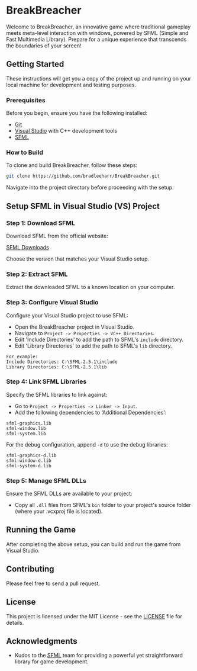 # BreakBreacher

Welcome to BreakBreacher, an innovative game where traditional gameplay meets meta-level interaction with windows, powered by SFML (Simple and Fast Multimedia Library). Prepare for a unique experience that transcends the boundaries of your screen!

## Getting Started

These instructions will get you a copy of the project up and running on your local machine for development and testing purposes.

### Prerequisites

Before you begin, ensure you have the following installed:
- [Git](https://git-scm.com/)
- [Visual Studio](https://visualstudio.microsoft.com/) with C++ development tools
- [SFML](https://www.sfml-dev.org/download.php)

### How to Build

To clone and build BreakBreacher, follow these steps:

```bash
git clone https://github.com/bradleeharr/BreakBreacher.git
```

Navigate into the project directory before proceeding with the setup.

## Setup SFML in Visual Studio (VS) Project

### Step 1: Download SFML

Download SFML from the official website:

[SFML Downloads](https://www.sfml-dev.org/download.php)

Choose the version that matches your Visual Studio setup.

### Step 2: Extract SFML

Extract the downloaded SFML to a known location on your computer.

### Step 3: Configure Visual Studio

Configure your Visual Studio project to use SFML:

- Open the BreakBreacher project in Visual Studio.
- Navigate to `Project -> Properties -> VC++ Directories`.
- Edit 'Include Directories' to add the path to SFML's `include` directory.
- Edit 'Library Directories' to add the path to SFML's `lib` directory.

```plaintext
For example: 
Include Directories: C:\SFML-2.5.1\include
Library Directories: C:\SFML-2.5.1\lib
```

### Step 4: Link SFML Libraries

Specify the SFML libraries to link against:

- Go to `Project -> Properties -> Linker -> Input`.
- Add the following dependencies to ‘Additional Dependencies’:

```plaintext
sfml-graphics.lib
sfml-window.lib
sfml-system.lib
```

For the debug configuration, append `-d` to use the debug libraries:

```plaintext
sfml-graphics-d.lib
sfml-window-d.lib
sfml-system-d.lib
```

### Step 5: Manage SFML DLLs

Ensure the SFML DLLs are available to your project:

- Copy all `.dll` files from SFML's `bin` folder to your project's source folder (where your .vcxproj file is located).

## Running the Game

After completing the above setup, you can build and run the game from Visual Studio. 

## Contributing

Please feel free to send a pull request.

## License

This project is licensed under the MIT License - see the [LICENSE](LICENSE) file for details.

## Acknowledgments

- Kudos to the [SFML](https://www.sfml-dev.org/) team for providing a powerful yet straightforward library for game development.

<!-- etc. -->


